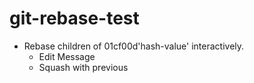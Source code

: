 # git-rebase-test

- Rebase children of 01cf00d'hash-value' interactively.
  - Edit Message
  - Squash with previous

